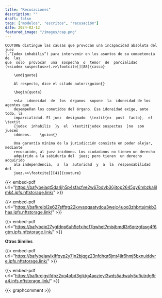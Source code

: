 ```yaml
---
title: "Recusaciones"
description: ""
draft: false
tags: ["modelos", "escritos", "recusación"]
date: 2024-02-12
featured_image: "/images/cap.png"
---
```


```
COUTURE distingue las causas que provocan una incapacidad absoluta del juez
(.”Iudex inhabilis”) para intervenir en los asuntos de su competencia de  las
que  sólo  provocan  una  sospecha  o  temor  de  parcialidad
(<<iudex suspectus>>).>>\footcite[][88]{casco}
	
	\end{quote}
	
	Al respecto, dice el citado autor:\guion{}
	
	\begin{quote}
	 	
	<<La  idoneidad  de  los  órganos  supone  la  idoneidad de los agentes que
	desempeñan los cometidos del órgano. Esa idoneidad exige, ante todo, la
	imparcialidad. El juez  designado  \textit{ex  post  facto},  el \textit
	{judex  inhabilis  }y  el  \textit{judex suspectus  }no  son  jueces
	idóneos.	\guion{}
	
	Una garantía mínima de la jurisdicción consiste en poder alejar, mediante
	recusación, al juez inidóneo. Los ciudadanos no tienen un derecho
	adquirido a la sabiduría del  juez; pero tienen  un derecho  adquirido
	ala independencia,  a  la  autoridad  y  a  la  responsabilidad  del
	juez.>>\footcite[][41]{couture}
```

{{< embed-pdf url="https://bafybeiaqt5da4jh5p4sfacfve2w67odvb36jitop2645gy6mbzkalilmk4.ipfs.nftstorage.link/" >}}

{{< embed-pdf url="https://bafkreibl2e627sfftrg22kvvaqqaatydou3wejc4uoq3zhbrtujmkb3haa.ipfs.nftstorage.link/" >}}

{{< embed-pdf url="https://bafybeie27ygfdnp6uh5efxihcf7qwhet7misjbmdl3r6qrzgfasg4f6gtm.ipfs.nftstorage.link/" >}}

**Otros Similes**

{{< embed-pdf url="https://bafybeiawlxlffqyp2y7jn2bjqgz23nfdhqr6jmt4jir6hmj5bxnuiddvre.ipfs.nftstorage.link/" >}}

{{< embed-pdf url="https://bafkreigyifdpz2xq4obd3gjktg4aqzjeyl3wds5adwaly5ufiutrdg6ra4.ipfs.nftstorage.link/" >}}

{{< graphcomment >}}
